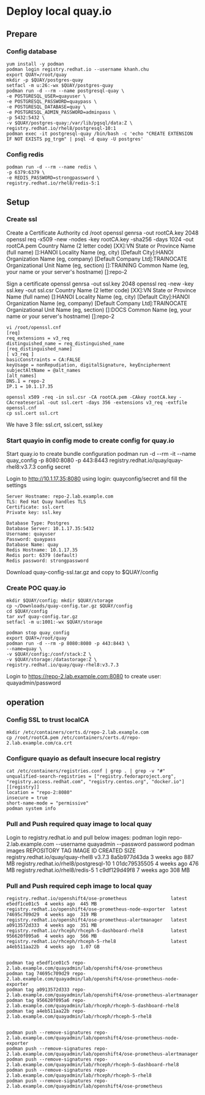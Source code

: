 # Deploy local quay.io


## Prepare

### Config database
    yum install -y podman
    podman login registry.redhat.io --username khanh.chu
    export QUAY=/root/quay
    mkdir -p $QUAY/postgres-quay
    setfacl -m u:26:-wx $QUAY/postgres-quay
    podman run -d --rm --name postgresql-quay \
    -e POSTGRESQL_USER=quayuser \
    -e POSTGRESQL_PASSWORD=quaypass \
    -e POSTGRESQL_DATABASE=quay \
    -e POSTGRESQL_ADMIN_PASSWORD=adminpass \
    -p 5432:5432 \
    -v $QUAY/postgres-quay:/var/lib/pgsql/data:Z \
    registry.redhat.io/rhel8/postgresql-10:1  
    podman exec -it postgresql-quay /bin/bash -c 'echo "CREATE EXTENSION IF NOT EXISTS pg_trgm" | psql -d quay -U postgres'

### Config redis
    podman run -d --rm --name redis \
    -p 6379:6379 \
    -e REDIS_PASSWORD=strongpassword \
    registry.redhat.io/rhel8/redis-5:1    

## Setup

### Create ssl   
Create a Certificate Authority
    cd /root
    openssl genrsa -out rootCA.key 2048
    openssl req -x509 -new -nodes -key rootCA.key -sha256 -days 1024 -out rootCA.pem
    Country Name (2 letter code) [XX]:VN
    State or Province Name (full name) []:HANOI
    Locality Name (eg, city) [Default City]:HANOI
    Organization Name (eg, company) [Default Company Ltd]:TRAINOCATE
    Organizational Unit Name (eg, section) []:TRAINING
    Common Name (eg, your name or your server's hostname) []:repo-2

Sign a certificate
    openssl genrsa -out ssl.key 2048
    openssl req -new -key ssl.key -out ssl.csr
    Country Name (2 letter code) [XX]:VN
    State or Province Name (full name) []:HANOI
    Locality Name (eg, city) [Default City]:HANOI
    Organization Name (eg, company) [Default Company Ltd]:TRAINOCATE
    Organizational Unit Name (eg, section) []:DOCS
    Common Name (eg, your name or your server's hostname) []:repo-2

    vi /root/openssl.cnf
    [req]
    req_extensions = v3_req
    distinguished_name = req_distinguished_name
    [req_distinguished_name]
    [ v3_req ]
    basicConstraints = CA:FALSE
    keyUsage = nonRepudiation, digitalSignature, keyEncipherment
    subjectAltName = @alt_names
    [alt_names]
    DNS.1 = repo-2
    IP.1 = 10.1.17.35

    openssl x509 -req -in ssl.csr -CA rootCA.pem -CAkey rootCA.key -CAcreateserial -out ssl.cert -days 356 -extensions v3_req -extfile openssl.cnf
    cp ssl.cert ssl.crt
We have 3 file: ssl.crt, ssl.cert, ssl.key
### Start quayio in config mode to create config for quay.io
Start quay.io to create bundle configuration
    podman run -d --rm -it --name quay_config -p 8080:8080 -p 443:8443 registry.redhat.io/quay/quay-rhel8:v3.7.3 config secret

Login to http://10.1.17.35:8080 using login: quayconfig/secret and fill the settings

    Server Hostname: repo-2.lab.example.com
    TLS: Red Hat Quay handles TLS
    Certificate: ssl.cert
    Private key: ssl.key

    Database Type: Postgres
    Database Server: 10.1.17.35:5432
    Username: quayuser
    Password: quaypass
    Database Name: quay
    Redis Hostname: 10.1.17.35
    Redis port: 6379 (default)
    Redis password: strongpassword

Download quay-config-ssl.tar.gz and copy to $QUAY/config
### Create POC quay.io

    mkdir $QUAY/config; mkdir $QUAY/storage
    cp ~/Downloads/quay-config.tar.gz $QUAY/config
    cd $QUAY/config
    tar xvf quay-config.tar.gz
    setfacl -m u:1001:-wx $QUAY/storage
    
    podman stop quay_config
    export QUAY=/root/quay
    podman run -d --rm -p 8080:8080 -p 443:8443 \
    --name=quay \
    -v $QUAY/config:/conf/stack:Z \
    -v $QUAY/storage:/datastorage:Z \
    registry.redhat.io/quay/quay-rhel8:v3.7.3

Login to https://repo-2.lab.example.com:8080 to create user: quayadmin/password

## operation 

### Config SSL to trust localCA
    mkdir /etc/containers/certs.d/repo-2.lab.example.com
    cp /root/rootCA.pem /etc/containers/certs.d/repo-2.lab.example.com/ca.crt


### Configure quayio as default insecure local registry 
    cat /etc/containers/registries.conf | grep . | grep -v "#"
    unqualified-search-registries = ["registry.fedoraproject.org", "registry.access.redhat.com", "registry.centos.org", "docker.io"]
    [[registry]]
    location = "repo-2:8080"
    insecure = true
    short-name-mode = "permissive"
    podman system info
    
### Pull and Push required quay image to local quay
Login to registry.redhat.io and pull below images:
    podman login repo-2.lab.example.com --username quayadmin --password password
    podman images
    REPOSITORY                              TAG         IMAGE ID      CREATED      SIZE
    registry.redhat.io/quay/quay-rhel8      v3.7.3      8a5b977d43da  3 weeks ago  887 MB
    registry.redhat.io/rhel8/postgresql-10  1           01dc79535505  4 weeks ago  476 MB
    registry.redhat.io/rhel8/redis-5        1           c9df129d49f8  7 weeks ago  308 MB

### Pull and Push required ceph image to local quay
    registry.redhat.io/openshift4/ose-prometheus                latest      e5edf1ce01c5  4 weeks ago  445 MB
    registry.redhat.io/openshift4/ose-prometheus-node-exporter  latest      74695c709d29  4 weeks ago  319 MB
    registry.redhat.io/openshift4/ose-prometheus-alertmanager   latest      a0913572d333  4 weeks ago  351 MB
    registry.redhat.io/rhceph/rhceph-5-dashboard-rhel8          latest      956620f095a6  4 weeks ago  566 MB
    registry.redhat.io/rhceph/rhceph-5-rhel8                    latest      a4eb511aa22b  4 weeks ago  1.07 GB


    podman tag e5edf1ce01c5 repo-2.lab.example.com/quayadmin/lab/openshift4/ose-prometheus              
    podman tag 74695c709d29 repo-2.lab.example.com/quayadmin/lab/openshift4/ose-prometheus-node-exporter
    podman tag a0913572d333 repo-2.lab.example.com/quayadmin/lab/openshift4/ose-prometheus-alertmanager 
    podman tag 956620f095a6 repo-2.lab.example.com/quayadmin/lab/rhceph/rhceph-5-dashboard-rhel8        
    podman tag a4eb511aa22b repo-2.lab.example.com/quayadmin/lab/rhceph/rhceph-5-rhel8                  
   

    podman push --remove-signatures repo-2.lab.example.com/quayadmin/lab/openshift4/ose-prometheus-node-exporter  
    podman push --remove-signatures repo-2.lab.example.com/quayadmin/lab/openshift4/ose-prometheus-alertmanager   
    podman push --remove-signatures repo-2.lab.example.com/quayadmin/lab/rhceph/rhceph-5-dashboard-rhel8          
    podman push --remove-signatures repo-2.lab.example.com/quayadmin/lab/rhceph/rhceph-5-rhel8                    
    podman push --remove-signatures repo-2.lab.example.com/quayadmin/lab/openshift4/ose-prometheus  




